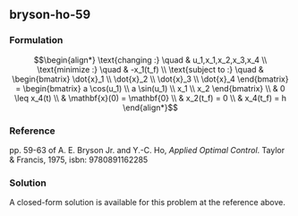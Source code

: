 ## bryson-ho-59

### Formulation
```math
\begin{align*}
\text{changing :} \quad & u_1,x_1,x_2,x_3,x_4 \\
\text{minimize :} \quad & -x_1(t_f) \\
\text{subject to :} \quad & \begin{bmatrix} \dot{x}_1 \\ \dot{x}_2 \\ \dot{x}_3 \\ \dot{x}_4 \end{bmatrix} = \begin{bmatrix}
a \cos(u_1) \\ a \sin(u_1) \\ x_1 \\ x_2
\end{bmatrix} \\
& 0 \leq x_4(t) \\
& \mathbf{x}(0) = \mathbf{0} \\
& x_2(t_f) = 0 \\
& x_4(t_f) = h
\end{align*}
```

### Reference
pp. 59-63 of A. E. Bryson Jr. and Y.-C. Ho, *Applied Optimal Control*. Taylor & Francis, 1975, isbn: 9780891162285

### Solution
A closed-form solution is available for this problem at the reference above.